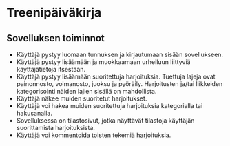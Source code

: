 # Treenipäiväkirja

## Sovelluksen toiminnot

- Käyttäjä pystyy luomaan tunnuksen ja kirjautumaan sisään sovellukseen.
- Käyttäjä pystyy lisäämään ja muokkaamaan urheiluun liittyviä käyttäjätietoja itsestään.
- Käyttäjä pystyy lisäämään suoritettuja harjoituksia. Tuettuja lajeja ovat painonnosto, voimanosto, juoksu ja pyöräily. Harjoitusten ja/tai liikkeiden kategorisointi näiden lajien sisällä on mahdollista.
- Käyttäjä näkee muiden suoritetut harjoitukset.
- Käyttäjä voi hakea muiden suoritettuja harjoituksia kategorialla tai hakusanalla.
- Sovelluksessa on tilastosivut, jotka näyttävät tilastoja käyttäjän suorittamista harjoituksista.
- Käyttäjä voi kommentoida toisten tekemiä harjoituksia.